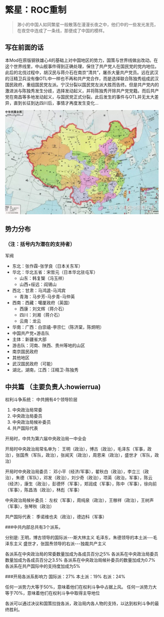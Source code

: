 # 繁星：ROC重制 

> 渺小的中国人如同繁星一般散落在漫漫长夜之中，他们中的一些发光发亮，在夜空中连成了一条线，那便成了中国的模样。

## 写在前面的话

本Mod在原版钢铁雄心4的基础上对中国地区的势力，国策与世界线做出改动。在这个世界线里，中山舰事件得到正确处理，保住了共产党人在国民党的党内地位。此后的北伐过程中，胡汉民与蒋介石在南京“清共”，屠杀大量共产党员。远在武汉的汪精卫兵没有像OTL中一样也不再和共产党合作，而是选择联合陈独秀组成武汉国民政府，重组国民党左派。宁汉分裂以国民党左派大胜而告终。但是共产党内的激进派与陈独秀发生分歧，选择发动起义，并将陈独秀开除共产党党籍。而后共产党在南昌等多地发动起义，与国民党正式分裂。此后发生的事件与OTL并无太大差异，直到长征到达四川后，事情才再度发生变化...

![ROC MAP](/ROC%20MAP.png "1936年中国行政区划图")

## 势力分布
### （注：括号内为潜在的支持者）
军阀

- 东北：张作霖-张学良（日本关东军）
- 华北：华北五省：宋哲元（日本华北驻屯军）
	- 山东：韩复榘（冯玉祥）
	- 山西+绥远：阎锡山
- 西北：甘肃：马鸿逵-马鸿宾
	- 青海：马步芳-马步青-马仲英
- 西南：西藏：噶厦政府（英国）
	- 西康：刘文辉（蒋介石）
	- 四川：刘湘（蒋介石）
	- 云南：龙云
- 华南：广西：白崇禧-李宗仁（陈济棠，陈炯明）
- 中国共产党+游击队
- 主体：新疆省大部
- 游击队：河南、陕西、贵州等地的山区
- 南京国民政府
- 其他地区
- 武汉国民政府（可能）
- 湖北，湖南，江西：汪精卫-陈独秀

## 中共篇 （主要负责人:howierrua)

权利斗争系统：
中共拥有4个领导阶层
1. 中央政治局常委
2. 中央政治局委员
3. 中央政治局候补委员
4. 共产国际代表

开局时，中共为第六届中央政治局一中全会

开局时中央政治局常名单为：
王明（政治），博古（政治），毛泽东（军事，政治），张国焘（军队，政治），张闻天（政治），周恩来（政治），盛世才（军队，政治）

开局时中央政治局委员：
邓小平（经济/军事），翟秋白（政治），李立三（政治），朱德（军队），邓发（政治），刘少奇（政治），项英（政治，军事），陈云（经济），康生（政治），彭德怀（军事），郑润成（军事），陈中（军事），徐向前（军事），陈昌浩（政治），林彪（军事）

中央政治局候补委员：
左权（军事），周纯泉（政治），王稼祥（政治），王树声（军事），张琴秋（政治）

共产国际代表：
季诺维也夫（政治），德边科（军事）

###中共内部总共有3个派系，

分别是: 王明，博古领导的国际派---斯大林主义 
毛泽东，朱德领导的本土派---毛泽东主义 
盛世才，张国焘领导的右派---独裁共产主义

各派系在中央政治局的常委数量加成为各成员百分之5% 
各派系在中央政治局委员数量加成为各成员百分之3.5% 
各派系在中央政治局候补委员的数量加成为0.7% 
各派系在共产国际中的支持度加成为5% 

###开局各派系影响力 
国际派：27% 本土派：19% 右派：24%

任何一派势力大等于50%，意味着他们在权利斗争中占据上风。 
任何一派势力大等于70%，意味着他们在权利斗争中取得主导地位

各派可以通过决议和国策拉拢各派，政治局内各人物的支持，以达到权利斗争的最终胜利。
